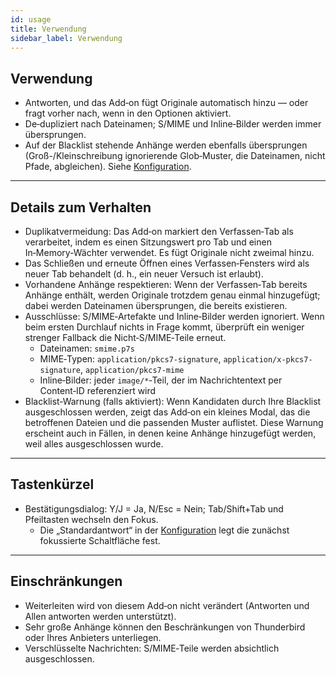 ```yaml
---
id: usage
title: Verwendung
sidebar_label: Verwendung
---
```


## Verwendung

- Antworten, und das Add‑on fügt Originale automatisch hinzu — oder fragt vorher nach, wenn in den Optionen aktiviert.
- De‑dupliziert nach Dateinamen; S/MIME und Inline‑Bilder werden immer übersprungen.
- Auf der Blacklist stehende Anhänge werden ebenfalls übersprungen (Groß-/Kleinschreibung ignorierende Glob‑Muster, die Dateinamen, nicht Pfade, abgleichen). Siehe [Konfiguration](configuration#blacklist-glob-patterns).

---

## Details zum Verhalten

- Duplikatvermeidung: Das Add‑on markiert den Verfassen‑Tab als verarbeitet, indem es einen Sitzungswert pro Tab und einen In‑Memory‑Wächter verwendet. Es fügt Originale nicht zweimal hinzu.
- Das Schließen und erneute Öffnen eines Verfassen‑Fensters wird als neuer Tab behandelt (d. h., ein neuer Versuch ist erlaubt).
- Vorhandene Anhänge respektieren: Wenn der Verfassen‑Tab bereits Anhänge enthält, werden Originale trotzdem genau einmal hinzugefügt; dabei werden Dateinamen übersprungen, die bereits existieren.
- Ausschlüsse: S/MIME‑Artefakte und Inline‑Bilder werden ignoriert. Wenn beim ersten Durchlauf nichts in Frage kommt, überprüft ein weniger strenger Fallback die Nicht‑S/MIME‑Teile erneut.
  - Dateinamen: `smime.p7s`
  - MIME‑Typen: `application/pkcs7-signature`, `application/x-pkcs7-signature`, `application/pkcs7-mime`
  - Inline‑Bilder: jeder `image/*`‑Teil, der im Nachrichtentext per Content‑ID referenziert wird
- Blacklist‑Warnung (falls aktiviert): Wenn Kandidaten durch Ihre Blacklist ausgeschlossen werden, zeigt das Add‑on ein kleines Modal, das die betroffenen Dateien und die passenden Muster auflistet. Diese Warnung erscheint auch in Fällen, in denen keine Anhänge hinzugefügt werden, weil alles ausgeschlossen wurde.

---

## Tastenkürzel

- Bestätigungsdialog: Y/J = Ja, N/Esc = Nein; Tab/Shift+Tab und Pfeiltasten wechseln den Fokus.
  - Die „Standardantwort“ in der [Konfiguration](configuration#confirmation) legt die zunächst fokussierte Schaltfläche fest.

---

## Einschränkungen

- Weiterleiten wird von diesem Add‑on nicht verändert (Antworten und Allen antworten werden unterstützt).
- Sehr große Anhänge können den Beschränkungen von Thunderbird oder Ihres Anbieters unterliegen.
- Verschlüsselte Nachrichten: S/MIME‑Teile werden absichtlich ausgeschlossen.
